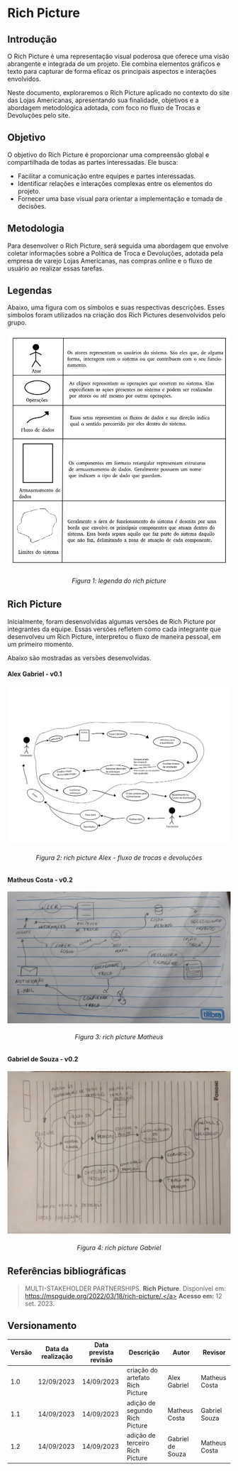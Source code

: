 # Rich Picture

## Introdução

O Rich Picture é uma representação visual poderosa que oferece uma visão abrangente e integrada de um projeto. Ele combina elementos gráficos e texto para capturar de forma eficaz os principais aspectos e interações envolvidos.

Neste documento, exploraremos o Rich Picture aplicado no contexto do site das Lojas Americanas, apresentando sua finalidade, objetivos e a abordagem metodológica adotada, com foco no fluxo de Trocas e Devoluções pelo site.

## Objetivo

O objetivo do Rich Picture é proporcionar uma compreensão global e compartilhada de todas as partes interessadas. Ele busca:

- Facilitar a comunicação entre equipes e partes interessadas.
- Identificar relações e interações complexas entre os elementos do projeto.
- Fornecer uma base visual para orientar a implementação e tomada de decisões.

## Metodologia

Para desenvolver o Rich Picture, será seguida uma abordagem que envolve coletar informações sobre a Política de Troca e Devoluções, adotada pela empresa de varejo Lojas Americanas, nas compras online e o fluxo de usuário ao realizar essas tarefas.

## Legendas

Abaixo, uma figura com os símbolos e suas respectivas descrições. Esses símbolos foram utilizados na criação dos Rich Pictures desenvolvidos pelo grupo.

![leg_richpic](../Assets/base/richpicture/leg_richpic.png)

<h6 align = "center">Figura 1: legenda do rich picture</h6>

## Rich Picture

Inicialmente, foram desenvolvidas algumas versões de Rich Picture por integrantes da equipe. Essas versões refletem como cada integrante que desenvolveu um Rich Picture, interpretou o fluxo de maneira pessoal, em um primeiro momento.

Abaixo são mostradas as versões desenvolvidas.

#### Alex Gabriel - v0.1

![rich-picture](../Assets/base/richpicture/rich-picture.png)

<h6 align = "center">Figura 2: rich picture Alex - fluxo de trocas e devoluções</h6>

#### Matheus Costa - v0.2

![rich-pic-matheus](../Assets/base/richpicture/rich-pic-matheus.jpg)

<h6 align = "center">Figura 3: rich picture Matheus</h6>

#### Gabriel de Souza - v0.2

![rich-picture-Gabriel](../Assets/base/richpicture/rich-picture-Gabriel.jpg)

<h6 align = "center">Figura 4: rich picture Gabriel</h6>

## Referências bibliográficas

> MULTI-STAKEHOLDER PARTNERSHIPS. **Rich Picture**. Disponível em: <a href="https://mspguide.org/2022/03/18/rich-picture/." target="__blank">https://mspguide.org/2022/03/18/rich-picture/.</a> **Acesso em:** 12 set. 2023.

## Versionamento

| Versão | Data da realização | Data prevista revisão | Descrição                        | Autor            | Revisor       |
| ------ | ------------------ | --------------------- | -------------------------------- | ---------------- | ------------- |
| 1.0    | 12/09/2023         | 14/09/2023            | criação do artefato Rich Picture | Alex Gabriel     | Matheus Costa |
| 1.1    | 14/09/2023         | 14/09/2023            | adição de segundo Rich Picture   | Matheus Costa    | Gabriel Souza |
| 1.2    | 14/09/2023         | 14/09/2023            | adição de terceiro Rich Picture  | Gabriel de Souza | Matheus Costa |
